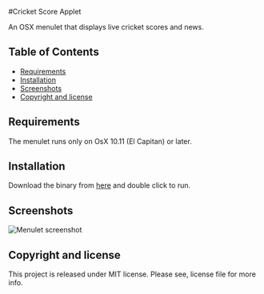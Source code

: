 #Cricket Score Applet

An OSX menulet that displays live cricket scores and news.

## Table of Contents

* [Requirements](#requirements)
* [Installation](#installation)
* [Screenshots](#screenshots)
* [Copyright and license](#license)

## Requirements

The menulet runs only on OsX 10.11 (El Capitan) or later.

## Installation

Download the binary from [here](https://github.com/v-adhithyan/cricket-score-applet/releases/download/v1.0/Cricket.Score.Applet.1.0.0.dmg) and double click to run.

## Screenshots

![Menulet screenshot](https://raw.githubusercontent.com/v-adhithyan/cricket-score-applet/master/screenshots/1.png)

## Copyright and license

This project is released under MIT license. Please see, license file for more info.

